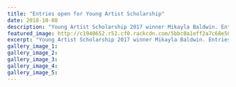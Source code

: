 ```yaml
---
title: "Entries open for Young Artist Scholarship"
date: 2018-10-08
description: "Young Artist Scholarship 2017 winner Mikayla Baldwin. Entries open for Young Artist Scholarship 2018..."
featured_image: http://c1940652.r52.cf0.rackcdn.com/5bbc0a1eff2a7c68e500024b/Mikayla-baldwin-chron-8-oct.jpg
excerpt: "Young Artist Scholarship 2017 winner Mikayla Baldwin. Entries open for Young Artist Scholarship 2018."
gallery_image_1: 
gallery_image_2: 
gallery_image_3: 
gallery_image_4: 
gallery_image_5: 
---
```


